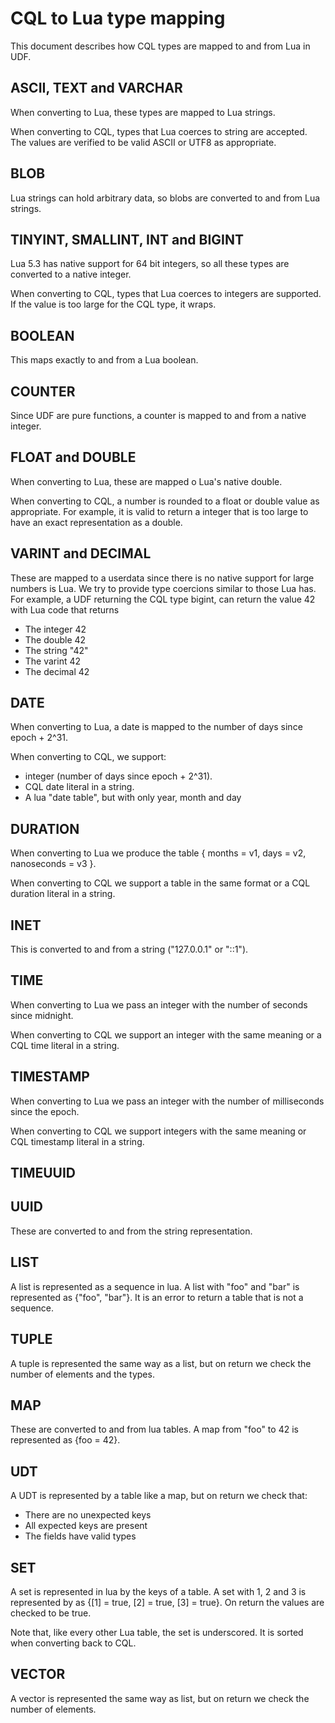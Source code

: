 # CQL to Lua type mapping

This document describes how CQL types are mapped to and from Lua in UDF.

## ASCII, TEXT and VARCHAR

When converting to Lua, these types are mapped to Lua strings.

When converting to CQL, types that Lua coerces to string are
accepted. The values are verified to be valid ASCII or UTF8 as
appropriate.

## BLOB

Lua strings can hold arbitrary data, so blobs are converted to and
from Lua strings.

## TINYINT, SMALLINT, INT and BIGINT

Lua 5.3 has native support for 64 bit integers, so all these types are
converted to a native integer.

When converting to CQL, types that Lua coerces to integers are
supported. If the value is too large for the CQL type, it wraps.

## BOOLEAN

This maps exactly to and from a Lua boolean.

## COUNTER

Since UDF are pure functions, a counter is mapped to and from a native
integer.

## FLOAT and DOUBLE

When converting to Lua, these are mapped o Lua's native double.

When converting to CQL, a number is rounded to a float or double value
as appropriate. For example, it is valid to return a integer that is
too large to have an exact representation as a double.

## VARINT and DECIMAL

These are mapped to a userdata since there is no native support for
large numbers is Lua. We try to provide type coercions similar to
those Lua has. For example, a UDF returning the CQL type bigint, can
return the value 42 with Lua code that returns

* The integer 42
* The double 42
* The string "42"
* The varint 42
* The decimal 42

## DATE

When converting to Lua, a date is mapped to the number of days since
epoch + 2^31.

When converting to CQL, we support:
* integer (number of days since epoch + 2^31).
* CQL date literal in a string.
* A lua "date table", but with only year, month and day

## DURATION

When converting to Lua we produce the table { months = v1, days = v2, nanoseconds = v3 }.

When converting to CQL we support a table in the same format or a CQL
duration literal in a string.

## INET

This is converted to and from a string ("127.0.0.1" or "::1").

## TIME

When converting to Lua we pass an integer with the number of seconds
since midnight.

When converting to CQL we support an integer with the same meaning or
a CQL time literal in a string.

## TIMESTAMP

When converting to Lua we pass an integer with the number of
milliseconds since the epoch.

When converting to CQL we support integers with the same meaning or
CQL timestamp literal in a string.

## TIMEUUID
## UUID

These are converted to and from the string representation.

## LIST

A list is represented as a sequence in lua. A list with "foo" and
"bar" is represented as {"foo", "bar"}. It is an error to return a
table that is not a sequence.

## TUPLE

A tuple is represented the same way as a list, but on return we check
the number of elements and the types.

## MAP

These are converted to and from lua tables. A map from "foo" to 42 is
represented as {foo = 42}.

## UDT

A UDT is represented by a table like a map, but on return we check
that:
* There are no unexpected keys
* All expected keys are present
* The fields have valid types

## SET

A set is represented in lua by the keys of a table. A set with 1, 2
and 3 is represented by as {[1] = true, [2] = true, [3] = true}. On
return the values are checked to be true.

Note that, like every other Lua table, the set is underscored. It is
sorted when converting back to CQL.

## VECTOR

A vector is represented the same way as list, but on return we check
the number of elements.
